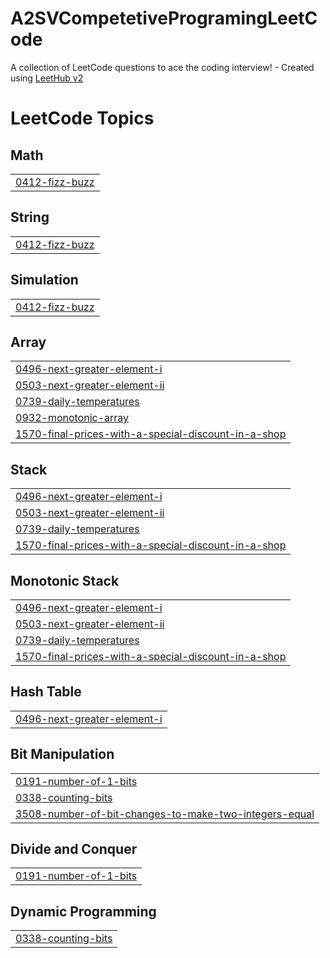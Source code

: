 # A2SVCompetetiveProgramingLeetCode
A collection of LeetCode questions to ace the coding interview! - Created using [LeetHub v2](https://github.com/arunbhardwaj/LeetHub-2.0)

<!---LeetCode Topics Start-->
# LeetCode Topics
## Math
|  |
| ------- |
| [0412-fizz-buzz](https://github.com/Zeckaris/A2SVCompetetiveProgramingLeetCode/tree/master/0412-fizz-buzz) |
## String
|  |
| ------- |
| [0412-fizz-buzz](https://github.com/Zeckaris/A2SVCompetetiveProgramingLeetCode/tree/master/0412-fizz-buzz) |
## Simulation
|  |
| ------- |
| [0412-fizz-buzz](https://github.com/Zeckaris/A2SVCompetetiveProgramingLeetCode/tree/master/0412-fizz-buzz) |
## Array
|  |
| ------- |
| [0496-next-greater-element-i](https://github.com/Zeckaris/A2SVCompetetiveProgramingLeetCode/tree/master/0496-next-greater-element-i) |
| [0503-next-greater-element-ii](https://github.com/Zeckaris/A2SVCompetetiveProgramingLeetCode/tree/master/0503-next-greater-element-ii) |
| [0739-daily-temperatures](https://github.com/Zeckaris/A2SVCompetetiveProgramingLeetCode/tree/master/0739-daily-temperatures) |
| [0932-monotonic-array](https://github.com/Zeckaris/A2SVCompetetiveProgramingLeetCode/tree/master/0932-monotonic-array) |
| [1570-final-prices-with-a-special-discount-in-a-shop](https://github.com/Zeckaris/A2SVCompetetiveProgramingLeetCode/tree/master/1570-final-prices-with-a-special-discount-in-a-shop) |
## Stack
|  |
| ------- |
| [0496-next-greater-element-i](https://github.com/Zeckaris/A2SVCompetetiveProgramingLeetCode/tree/master/0496-next-greater-element-i) |
| [0503-next-greater-element-ii](https://github.com/Zeckaris/A2SVCompetetiveProgramingLeetCode/tree/master/0503-next-greater-element-ii) |
| [0739-daily-temperatures](https://github.com/Zeckaris/A2SVCompetetiveProgramingLeetCode/tree/master/0739-daily-temperatures) |
| [1570-final-prices-with-a-special-discount-in-a-shop](https://github.com/Zeckaris/A2SVCompetetiveProgramingLeetCode/tree/master/1570-final-prices-with-a-special-discount-in-a-shop) |
## Monotonic Stack
|  |
| ------- |
| [0496-next-greater-element-i](https://github.com/Zeckaris/A2SVCompetetiveProgramingLeetCode/tree/master/0496-next-greater-element-i) |
| [0503-next-greater-element-ii](https://github.com/Zeckaris/A2SVCompetetiveProgramingLeetCode/tree/master/0503-next-greater-element-ii) |
| [0739-daily-temperatures](https://github.com/Zeckaris/A2SVCompetetiveProgramingLeetCode/tree/master/0739-daily-temperatures) |
| [1570-final-prices-with-a-special-discount-in-a-shop](https://github.com/Zeckaris/A2SVCompetetiveProgramingLeetCode/tree/master/1570-final-prices-with-a-special-discount-in-a-shop) |
## Hash Table
|  |
| ------- |
| [0496-next-greater-element-i](https://github.com/Zeckaris/A2SVCompetetiveProgramingLeetCode/tree/master/0496-next-greater-element-i) |
## Bit Manipulation
|  |
| ------- |
| [0191-number-of-1-bits](https://github.com/Zeckaris/A2SVCompetetiveProgramingLeetCode/tree/master/0191-number-of-1-bits) |
| [0338-counting-bits](https://github.com/Zeckaris/A2SVCompetetiveProgramingLeetCode/tree/master/0338-counting-bits) |
| [3508-number-of-bit-changes-to-make-two-integers-equal](https://github.com/Zeckaris/A2SVCompetetiveProgramingLeetCode/tree/master/3508-number-of-bit-changes-to-make-two-integers-equal) |
## Divide and Conquer
|  |
| ------- |
| [0191-number-of-1-bits](https://github.com/Zeckaris/A2SVCompetetiveProgramingLeetCode/tree/master/0191-number-of-1-bits) |
## Dynamic Programming
|  |
| ------- |
| [0338-counting-bits](https://github.com/Zeckaris/A2SVCompetetiveProgramingLeetCode/tree/master/0338-counting-bits) |
<!---LeetCode Topics End-->